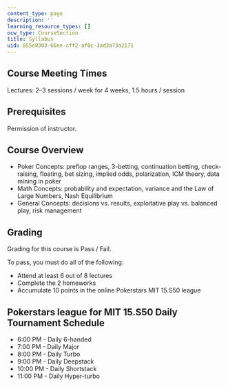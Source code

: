 ```yaml
---
content_type: page
description: ''
learning_resource_types: []
ocw_type: CourseSection
title: Syllabus
uid: 855e0303-66ee-cff2-af0c-3ad3a73a2171
---
```


Course Meeting Times
--------------------

Lectures: 2–3 sessions / week for 4 weeks, 1.5 hours / session

Prerequisites
-------------

Permission of instructor.

Course Overview
---------------

*   Poker Concepts: preflop ranges, 3-betting, continuation betting, check-raising, floating, bet sizing, implied odds, polarization, ICM theory, data mining in poker
*   Math Concepts: probability and expectation, variance and the Law of Large Numbers, Nash Equilibrium
*   General Concepts: decisions vs. results, exploitative play vs. balanced play, risk management

Grading
-------

Grading for this course is Pass / Fail.

To pass, you must do all of the following:

*   Attend at least 6 out of 8 lectures
*   Complete the 2 homeworks
*   Accumulate 10 points in the online Pokerstars MIT 15.S50 league

Pokerstars league for MIT 15.S50 Daily Tournament Schedule
----------------------------------------------------------

*   6:00 PM - Daily 6-handed
*   7:00 PM - Daily Major
*   8:00 PM - Daily Turbo
*   9:00 PM - Daily Deepstack
*   10:00 PM - Daily Shortstack
*   11:00 PM - Daily Hyper-turbo